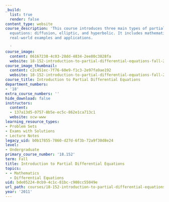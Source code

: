 ```yaml
---
_build:
  list: true
  render: false
content_type: website
course_description: 'This course introduces three main types of partial differential
  equations: diffusion, elliptic, and hyperbolic. It includes mathematical tools,
  real-world examples and applications.

  '
course_image:
  content: 06167238-4c03-28dd-4834-2ee80c3828fa
  website: 18-152-introduction-to-partial-differential-equations-fall-2011
course_image_thumbnail:
  content: c2c451ec-7f76-60e9-f1c3-2e97fa9ae192
  website: 18-152-introduction-to-partial-differential-equations-fall-2011
course_title: Introduction to Partial Differential Equations
department_numbers:
- '18'
extra_course_numbers: ''
hide_download: false
instructors:
  content:
  - 137a13d5-0757-8b5e-ec5c-862e1ca713c1
  website: ocw-www
learning_resource_types:
- Problem Sets
- Exams with Solutions
- Lecture Notes
legacy_uid: b0b17855-7860-d27d-6f3b-72a9f30d8e24
level:
- Undergraduate
primary_course_number: '18.152'
term: Fall
title: Introduction to Partial Differential Equations
topics:
- - Mathematics
  - Differential Equations
uid: bde05224-0cb9-4c1c-81bc-c908cc55049e
url_path: courses/18-152-introduction-to-partial-differential-equations-fall-2011
year: '2011'
---
```

